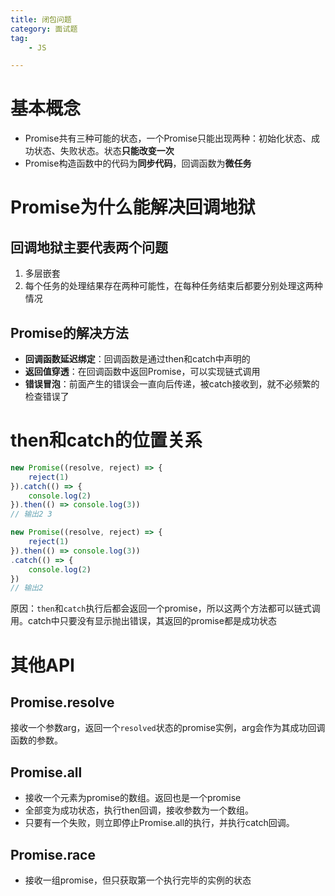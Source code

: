 ```yaml
---
title: 闭包问题
category: 面试题
tag:
    - JS

---
```




# 基本概念

- Promise共有三种可能的状态，一个Promise只能出现两种：初始化状态、成功状态、失败状态。状态**只能改变一次**
- Promise构造函数中的代码为**同步代码**，回调函数为**微任务**



# Promise为什么能解决回调地狱

## 回调地狱主要代表两个问题

1. 多层嵌套
2. 每个任务的处理结果存在两种可能性，在每种任务结束后都要分别处理这两种情况



## Promise的解决方法

- **回调函数延迟绑定**：回调函数是通过then和catch中声明的
- **返回值穿透**：在回调函数中返回Promise，可以实现链式调用
- **错误冒泡**：前面产生的错误会一直向后传递，被catch接收到，就不必频繁的检查错误了



# then和catch的位置关系

```js
new Promise((resolve, reject) => {
    reject(1)
}).catch(() => {
    console.log(2)
}).then(() => console.log(3))
// 输出2 3
```

```js
new Promise((resolve, reject) => {
    reject(1)
}).then(() => console.log(3))
.catch(() => {
    console.log(2)
})
// 输出2
```

原因：`then`和`catch`执行后都会返回一个promise，所以这两个方法都可以链式调用。catch中只要没有显示抛出错误，其返回的promise都是成功状态



# 其他API



## Promise.resolve

接收一个参数arg，返回一个`resolved`状态的promise实例，arg会作为其成功回调函数的参数。



## Promise.all

- 接收一个元素为promise的数组。返回也是一个promise
- 全部变为成功状态，执行then回调，接收参数为一个数组。
- 只要有一个失败，则立即停止Promise.all的执行，并执行catch回调。



## Promise.race

- 接收一组promise，但只获取第一个执行完毕的实例的状态
